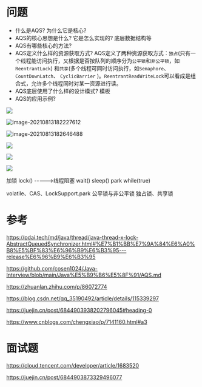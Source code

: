 # 问题
- 什么是AQS? 为什么它是核心?
- AQS的核心思想是什么? 它是怎么实现的? 底层数据结构等
- AQS有哪些核心的方法?
- AQS定义什么样的资源获取方式? AQS定义了两种资源获取方式：`独占`(只有一个线程能访问执行，又根据是否按队列的顺序分为`公平锁`和`非公平锁`，如`ReentrantLock`) 和`共享`(多个线程可同时访问执行，如`Semaphore`、`CountDownLatch`、 `CyclicBarrier` )。`ReentrantReadWriteLock`可以看成是组合式，允许多个线程同时对某一资源进行读。
- AQS底层使用了什么样的设计模式? 模板
- AQS的应用示例?


![](https://cdn.jsdelivr.net/gh/wp3355168/Typora-Picgo-Gitee/img/20210813223411.png)


![image-20210813182227612](https://cdn.jsdelivr.net/gh/wp3355168/Typora-Picgo-Gitee/img/20210813182227.png)


![image-20210813182646488](https://cdn.jsdelivr.net/gh/wp3355168/Typora-Picgo-Gitee/img/20210813182646.png)


![](https://cdn.jsdelivr.net/gh/wp3355168/Typora-Picgo-Gitee/img/20210813222326.png)


![](https://cdn.jsdelivr.net/gh/wp3355168/Typora-Picgo-Gitee/img/20210813222638.png)


![](https://cdn.jsdelivr.net/gh/wp3355168/Typora-Picgo-Gitee/img/20210813222710.png)


加锁 lock() ----->线程阻塞
wait()
sleep()
park
while(true)


volatile、CAS、LockSupport.park
公平锁与非公平锁
独占锁、共享锁









# 参考

https://pdai.tech/md/java/thread/java-thread-x-lock-AbstractQueuedSynchronizer.html#%E7%B1%BB%E7%9A%84%E6%A0%B8%E5%BF%83%E6%96%B9%E6%B3%95---release%E6%96%B9%E6%B3%95


https://github.com/cosen1024/Java-Interview/blob/main/Java%E5%B9%B6%E5%8F%91/AQS.md


https://zhuanlan.zhihu.com/p/86072774



https://blog.csdn.net/qq_35190492/article/details/115339297



https://juejin.cn/post/6844903938202796045#heading-0



https://www.cnblogs.com/chengxiao/p/7141160.html#a3



# 面试题

https://cloud.tencent.com/developer/article/1683520

https://juejin.cn/post/6844903873329496077



